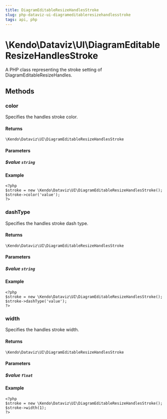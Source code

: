 ```yaml
---
title: DiagramEditableResizeHandlesStroke
slug: php-dataviz-ui-diagrameditableresizehandlesstroke
tags: api, php
---
```


# \Kendo\Dataviz\UI\DiagramEditableResizeHandlesStroke

A PHP class representing the stroke setting of DiagramEditableResizeHandles.


## Methods

### color
Specifies the handles stroke color.

#### Returns
`\Kendo\Dataviz\UI\DiagramEditableResizeHandlesStroke`

#### Parameters

##### $value `string`



#### Example 
    <?php
    $stroke = new \Kendo\Dataviz\UI\DiagramEditableResizeHandlesStroke();
    $stroke->color('value');
    ?>

### dashType
Specifies the handles stroke dash type.

#### Returns
`\Kendo\Dataviz\UI\DiagramEditableResizeHandlesStroke`

#### Parameters

##### $value `string`



#### Example 
    <?php
    $stroke = new \Kendo\Dataviz\UI\DiagramEditableResizeHandlesStroke();
    $stroke->dashType('value');
    ?>

### width
Specifies the handles stroke width.

#### Returns
`\Kendo\Dataviz\UI\DiagramEditableResizeHandlesStroke`

#### Parameters

##### $value `float`



#### Example 
    <?php
    $stroke = new \Kendo\Dataviz\UI\DiagramEditableResizeHandlesStroke();
    $stroke->width(1);
    ?>

